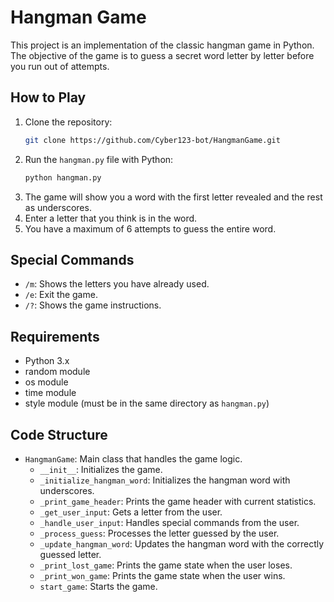 # Hangman Game

This project is an implementation of the classic hangman game in Python. The objective of the game is to guess a secret word letter by letter before you run out of attempts.

## How to Play

1. Clone the repository:
   ```bash
   git clone https://github.com/Cyber123-bot/HangmanGame.git
   ```
2. Run the `hangman.py` file with Python:
    ```sh
    python hangman.py
    ```
3. The game will show you a word with the first letter revealed and the rest as underscores.
4. Enter a letter that you think is in the word.
5. You have a maximum of 6 attempts to guess the entire word.

## Special Commands

- `/m`: Shows the letters you have already used.
- `/e`: Exit the game.
- `/?`: Shows the game instructions.

## Requirements

- Python 3.x
- random module
- os module
- time module
- style module (must be in the same directory as `hangman.py`)

## Code Structure

- `HangmanGame`: Main class that handles the game logic.
  - `__init__`: Initializes the game.
  - `_initialize_hangman_word`: Initializes the hangman word with underscores.
  - `_print_game_header`: Prints the game header with current statistics.
  - `_get_user_input`: Gets a letter from the user.
  - `_handle_user_input`: Handles special commands from the user.
  - `_process_guess`: Processes the letter guessed by the user.
  - `_update_hangman_word`: Updates the hangman word with the correctly guessed letter.
  - `_print_lost_game`: Prints the game state when the user loses.
  - `_print_won_game`: Prints the game state when the user wins.
  - `start_game`: Starts the game.